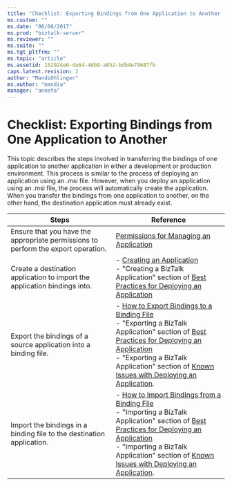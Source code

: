 ```yaml
---
title: "Checklist: Exporting Bindings from One Application to Another | Microsoft Docs"
ms.custom: ""
ms.date: "06/08/2017"
ms.prod: "biztalk-server"
ms.reviewer: ""
ms.suite: ""
ms.tgt_pltfrm: ""
ms.topic: "article"
ms.assetid: 152924e6-da64-4db9-a852-bdb4e79687fb
caps.latest.revision: 2
author: "MandiOhlinger"
ms.author: "mandia"
manager: "anneta"
---
```

# Checklist: Exporting Bindings from One Application to Another
This topic describes the steps involved in transferring the bindings of one application to another application in either a development or production environment. This process is similar to the process of deploying an application using an .msi file. However, when you deploy an application using an .msi file, the process will automatically create the application. When you transfer the bindings from one application to another, on the other hand, the destination application must already exist.  
  
|Steps|Reference|  
|-----------|---------------|  
|Ensure that you have the appropriate permissions to perform the export operation.|[Permissions for Managing an Application](../technical-guides/permissions-for-managing-an-application.md)|  
|Create a destination application to import the application bindings into.|-   [Creating an Application](../technical-guides/creating-an-application.md)<br />-   "Creating a BizTalk Application" section of [Best Practices for Deploying an Application](../technical-guides/best-practices-for-deploying-an-application.md)|  
|Export the bindings of a source application into a binding file.|-   [How to Export Bindings to a Binding File](../technical-guides/how-to-export-bindings-to-a-binding-file.md)<br />-   "Exporting a BizTalk Application" section of [Best Practices for Deploying an Application](../technical-guides/best-practices-for-deploying-an-application.md)<br />-   "Exporting a BizTalk Application" section of [Known Issues with Deploying an Application](../technical-guides/known-issues-with-deploying-an-application.md).|  
|Import the bindings in a binding file to the destination application.|-   [How to Import Bindings from a Binding File](../technical-guides/how-to-import-bindings-from-a-binding-file.md)<br />-   "Importing a BizTalk Application" section of [Best Practices for Deploying an Application](../technical-guides/best-practices-for-deploying-an-application.md)<br />-   "Importing a BizTalk Application" section of [Known Issues with Deploying an Application](../technical-guides/known-issues-with-deploying-an-application.md).|